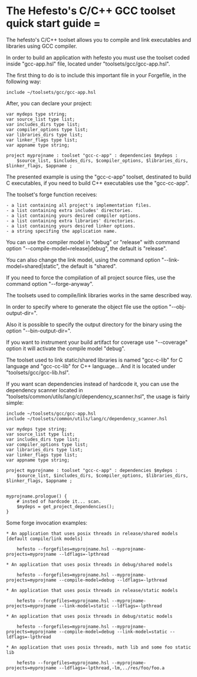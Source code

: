 # The Hefesto's C/C++ GCC toolset quick start guide =

The hefesto's C/C++ toolset allows you to compile and link executables and libraries using GCC
compiler.

In order to build an application with hefesto you must use the toolset coded inside "gcc-app.hsl" file,
located under "toolsets/gcc/gcc-app.hsl".

The first thing to do is to include this important file in your Forgefile, in the following way:

    include ~/toolsets/gcc/gcc-app.hsl

After, you can declare your project:

    var mydeps type string;
    var source_list type list;
    var includes_dirs type list;
    var compiler_options type list;
    var libraries_dirs type list;
    var linker_flags type list;
    var appname type string;

    project myprojname : toolset "gcc-c-app" : dependencies $mydeps :
        $source_list, $includes_dirs, $compiler_options, $libraries_dirs, $linker_flags, $appname ;

The presented example is using the "gcc-c-app" toolset, destinated to build C executables, if you need
to build C++ executables use the "gcc-cc-app".

The toolset's forge function receives:

    - a list containing all project's implementation files.
    - a list containing extra includes' directories.
    - a list containing yours desired compiler options.
    - a list containing extra libraries' directories.
    - a list containing yours desired linker options.
    - a string specifing the application name.

You can use the compiler model in "debug" or "release" with command option "--compile-model=release|debug", the
default is "release".

You can also change the link model, using the command option "--link-model=shared|static", the default is
"shared".

If you need to force the compilation of all project source files, use the command option "--forge-anyway".

The toolsets used to compile/link libraries works in the same described way.

In order to specify where to generate the object file use the option "--obj-output-dir=<path>".

Also it is possible to specify the output directory for the binary using the option "--bin-output-dir=<path>".

If you want to instrument your build artifact for coverage use "--coverage" option it will activate the
compile model "debug".

The toolset used to link static/shared libraries is named "gcc-c-lib" for C language and "gcc-cc-lib" for
C++ language... And it is located under "toolsets/gcc/gcc-lib.hsl".

If you want scan dependencies instead of hardcode it, you can use the dependency scanner located in
"toolsets/common/utils/lang/c/dependency_scanner.hsl", the usage is fairly simple:

    include ~/toolsets/gcc/gcc-app.hsl
    include ~/toolsets/common/utils/lang/c/dependency_scanner.hsl

    var mydeps type string;
    var source_list type list;
    var includes_dirs type list;
    var compiler_options type list;
    var libraries_dirs type list;
    var linker_flags type list;
    var appname type string;

    project myprojname : toolset "gcc-c-app" : dependencies $mydeps :
        $source_list, $includes_dirs, $compiler_options, $libraries_dirs, $linker_flags, $appname ;


    myprojname.prologue() {
        # insted of hardcode it... scan.
        $mydeps = get_project_dependencies();
    }

Some forge invocation examples:

    * An application that uses posix threads in release/shared models [default compile/link models]

        hefesto --forgefiles=myprojname.hsl --myprojname-projects=myprojname --ldflags=-lpthread

    * An application that uses posix threads in debug/shared models

        hefesto --forgefiles=myprojname.hsl --myprojname-projects=myprojname --compile-model=debug --ldflags=-lpthread

    * An application that uses posix threads in release/static models

        hefesto --forgefiles=myprojname.hsl --myprojname-projects=myprojname --link-model=static --ldflags=-lpthread

    * An application that uses posix threads in debug/static models

        hefesto --forgefiles=myprojname.hsl --myprojname-projects=myprojname --compile-model=debug --link-model=static --ldflags=-lpthread

    * An application that uses posix threads, math lib and some foo static lib

        hefesto --forgefiles=myprojname.hsl --myprojname-projects=myprojname --ldflags=-lpthread,-lm,../res/foo/foo.a
